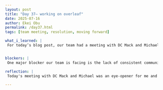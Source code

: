 ```yaml
---
layout: post
title: "Day 37– working on overleaf"
date: 2025-07-16
author: Ekei Obu 
permalink: /day37.html
tags: [team meeting, resolution, moving forward]

what_i_learned: |
 For today’s blog post, our team had a meeting with DC Mack and Michael, where we discussed some of the challenges we've been facing. This made me realize that, as a group, we haven’t been communicating as effectively as we    should, especially when it comes to updating each other on our accomplishments, the specific progress we’ve made, and how that progress aligns with the group’s overall goals. From this discussion, I learned that we can        improve our communication by regularly sharing daily updates on our progress and achievements.f our writing to improve the overall flow and clarity. This involved reorganizing some sections to better align with the narrative  of our study and ensure that each part logically builds on the   previous one.


blockers: |
 One major blocker our team is facing is the lack of consistent communication and updates on individual progress. This gap makes it difficult for us to coordinate effectively, track our collective progress, and ensure that     everyone’s efforts align with our group goals. Without regular check-ins or clear communication channels, misunderstandings and delays occur, slowing down our overall progress. 

reflection: |
 Today's meeting with DC Mack and Michael was an eye-opener for me and the team. It became clear that our communication has not been as effective as it needs to be for us to reach our group goals efficiently. I realized that   without regular updates on individual progress and achievements, it’s difficult for everyone to stay aligned and motivated. This experience taught me the importance of transparent and consistent communication within a team.

--- 
```


